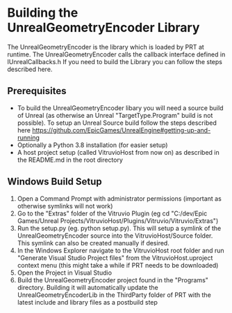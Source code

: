 # Building the UnrealGeometryEncoder Library

The UnrealGeometryEncoder is the library which is loaded by PRT at runtime. The UnrealGeometryEncoder calls the callback interface defined in IUnrealCallbacks.h If you need to build the Library you can follow the steps described here.

## Prerequisites
- To build the UnrealGeometryEncoder libary you will need a source build of Unreal (as otherwise an Unreal "TargetType.Program" build is not possible). To setup an Unreal Source build follow the steps described here https://github.com/EpicGames/UnrealEngine#getting-up-and-running
- Optionally a Python 3.8 installation (for easier setup)
- A host project setup (called VitruvioHost from now on) as described in the README.md in the root directory

## Windows Build Setup
1. Open a Command Prompt with administrator permissions (important as otherwise symlinks will not work)
2. Go to the "Extras" folder of the Vitruvio Plugin (eg cd "C:/dev/Epic Games/Unreal Projects/VitruvioHost/Plugins/Vitruvio/Vitruvio/Extras")
3. Run the setup.py (eg. python setup.py). This will setup a symlink of the UnrealGeometryEncoder source into the VitruvioHost/Source folder. This symlink can also be created manually if desired.
4. In the Windows Explorer navigate to the VitruvioHost root folder and run "Generate Visual Studio Project files" from the VitruvioHost.uproject context menu (this might take a while if PRT needs to be downloaded)
5. Open the Project in Visual Studio
6. Build the UnrealGeometryEncoder project found in the "Programs" directory. Building it will automatically update the UnrealGeometryEncoderLib in the ThirdParty folder of PRT with the latest include and library files as a postbuild step
